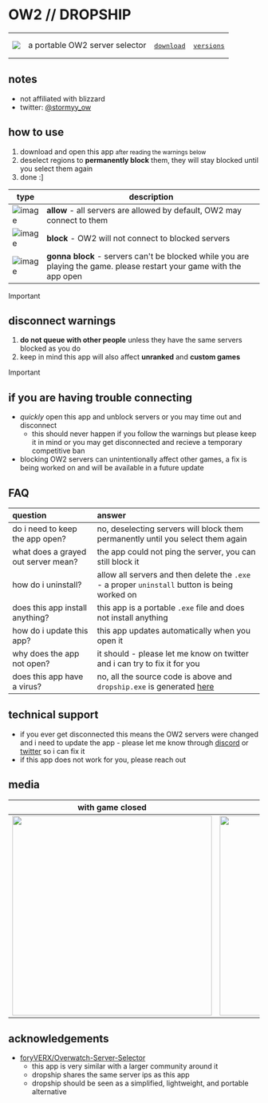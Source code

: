 
# OW2 // DROPSHIP

<!--
```ruby
OW2 // DROPSHIP
```
-->

<table>
 <tr>
  <td>
   <img src="https://github.com/stowmyy/dropship/assets/120167078/55ba7db6-7d37-4eec-b50f-e1e52192009f" />
  </td>
<!--   <td>
   download <a href="https://github.com/stowmyy/dropship/releases/latest/download/dropship.exe" target="_blank"><code>dropship.exe</code></a> 
  </td> -->
  <td>
   a portable OW2 server selector
  </td>
  <td>
    <a href="https://github.com/stowmyy/dropship/releases/latest/download/dropship.exe" target="_blank">
     <p></p>
     <pre>download</pre>
    </a>
  </td>
    <td>
    <a href="https://github.com/stowmyy/dropship/releases" target="_blank">
     <p></p>
     <pre>versions</pre>
    </a>
  </td>
<!--   <td>
   <ul>
    <li>not affiliated with blizzard</li>
    <li>twitter: <a href="https://twitter.com/stormyy_ow/" target="_blank">@stormyy_ow</li>
   </ul>
  </td> -->
 </tr>
</table>

<!--
> [!NOTE]
> - not affiliated with blizzard
> - twitter: [@stormyy_ow](https://twitter.com/stormyy_ow/)
-->

## notes

 <!--
- this app lets you choose which OW2 servers to play on
- this app is a tiny `.exe` file and doesn't install anything extra
- this app updates automatically when you open it
- this app is open source and the `.exe` is automatically generated [here](https://github.com/stowmyy/dropship/actions)
- not affiliated with blizzard
- twitter: [@stormyy_ow](https://twitter.com/stormyy_ow/)
 -->
- not affiliated with blizzard
- twitter: [@stormyy_ow](https://twitter.com/stormyy_ow/)
 
## how to use
<ol>
 
 <li>download and open this app <small>after reading the warnings below</small></li>
 <li>deselect regions to <strong>permanently block</strong> them, they will stay blocked until you select them again</li>
 <li>done :]</li>
 

</ol>
  
<!--
```yml
1: open app
2: find app in your taskbar (bottom of your monitor) and right click > pin to taskbar
```
-->


<!--
<ul>
 <li>
  pinning this app to your taskbar for quick access is a good idea
 </li>
</ul>
-->

 <!--
1. download and open the app after reading the warnings below
2. deselect the servers you wish to block
3. deselecting servers will block them **permanently** until you allow them again
4. pinning this app to your taskbar is reccomended for quick access
 -->

| type | description |
| -- | -- |
| ![image](https://github.com/stowmyy/dropship/assets/120167078/f0ce6a64-953b-4ee4-ae5c-5f43af8b99a4) | **allow** - all servers are allowed by default, OW2 may connect to them |
| ![image](https://github.com/stowmyy/dropship/assets/120167078/db06c377-af4c-4ff8-8e62-c16cfc2d8ee9) | **block** - OW2 will not connect to blocked servers |
| ![image](https://github.com/stowmyy/dropship/assets/120167078/078e18bd-e606-4257-95e4-4fb87f821d75) | **gonna block** - servers can't be blocked while you are playing the game. please restart your game with the app open |

> [!IMPORTANT]
> <h2>disconnect warnings</h2><ol><li><strong>do not queue with other people</strong> unless they have the same servers blocked as you do</li><li>keep in mind this app will also affect <strong>unranked</strong> and <strong>custom games</strong></li></ol>


<!--
## disconnect warnings
1. **do not queue with other people** unless they have the same servers blocked as you do
2. keep in mind this app does also affect **unranked** and **custom games**
-->


> [!IMPORTANT]
> <h2>if you are having trouble connecting</h2><ul><li><i>quickly</i> open this app and unblock servers or you may time out and disconnect<ul><li>this should never happen if you follow the warnings but please keep it in mind or you may get disconnected and recieve a temporary competitive ban</li></ul></li><li>blocking OW2 servers can unintentionally affect other games, a fix is being worked on and will be available in a future update</li></ul>


<!--
## if you are having trouble connecting
   - _quickly_ open this app and unblock servers or you may time out and disconnect
     - this _should_ never happen if you follow the warnings but please keep it in mind or you may get disconnected and recieve a temporary competitive ban
   - blocking OW2 servers can unintentionally affect other games. a fix is being worked on and will be available in a future update
-->

## FAQ

<!--
> [!TIP]
> it's a good idea to pin this app to your taskbar for quick access
-->

question | answer
:-------------------------|:-------------------------
do i need to keep the app open? | no, deselecting servers will block them permanently until you select them again
what does a grayed out server mean? | the app could not ping the server, you can still block it
how do i uninstall? | allow all servers and then delete the `.exe` - a proper `uninstall` button is being worked on
does this app install anything? | this app is a portable `.exe` file and does not install anything
how do i update this app? | this app updates automatically when you open it
why does the app not open? | it should - please let me know on twitter and i can try to fix it for you
does this app have a virus? | no, all the source code is above and `dropship.exe` is generated [here](https://github.com/stowmyy/dropship/actions)


## technical support
  - if you ever get disconnected this means the OW2 servers were changed and i need to update the app - please let me know through [discord](https://discord.stormy.gg/) or [twitter](https://twitter.stormy.gg/) so i can fix it
  - if this app does not work for you, please reach out

<!--
<hr />
-->

## media

with game closed | with game open | settings
:--:|:--:|:--:
<img src="https://github.com/user-attachments/assets/b560e3b4-4bf1-4668-a56b-c7adc145a121" height="400"/> | <img src="https://github.com/user-attachments/assets/01a6fe0b-aa73-4560-8b80-5eb527fabe02" height="400" /> | <img src="https://github.com/user-attachments/assets/5555e056-3a57-463c-802b-558b81e66563" height="400" />




## acknowledgements
- [foryVERX/Overwatch-Server-Selector](https://github.com/foryVERX/Overwatch-Server-Selector/)
  - this app is very similar with a larger community around it
  - dropship shares the same server ips as this app
  - dropship should be seen as a simplified, lightweight, and portable alternative
